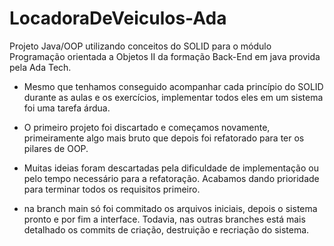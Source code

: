 # LocadoraDeVeiculos-Ada
  Projeto Java/OOP utilizando conceitos do SOLID para o módulo Programação orientada a Objetos II da formação Back-End em java provida pela Ada Tech.


 - Mesmo que tenhamos conseguido acompanhar cada princípio do SOLID durante as aulas e os exercícios, implementar todos eles em um sistema foi uma tarefa árdua.

 - O primeiro projeto foi discartado e começamos novamente, primeiramente algo mais bruto que depois foi refatorado para ter os pilares de OOP.
 
 - Muitas ideias foram descartadas pela dificuldade de implementação ou pelo tempo necessário para a refatoração. Acabamos dando prioridade para terminar todos os requisitos primeiro.

- na branch main só foi commitado os arquivos iniciais, depois o sistema pronto e por fim a interface. Todavia, nas outras branches está mais detalhado os commits de criação, destruição e recriação do sistema.